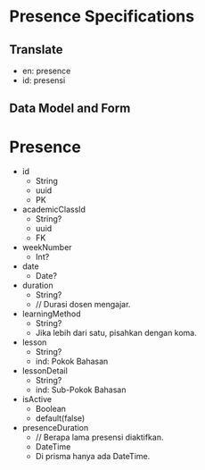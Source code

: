 # Presence Specifications

## Translate

- en: presence
- id: presensi

## Data Model and Form

# Presence

- id
  - String
  - uuid
  - PK
- academicClassId
  - String?
  - uuid
  - FK
- weekNumber
  - Int?
- date
  - Date?
- duration
  - String?
  - // Durasi dosen mengajar.
- learningMethod
  - String?
  - Jika lebih dari satu, pisahkan dengan koma.
- lesson
  - String?
  - ind: Pokok Bahasan
- lessonDetail
  - String?
  - ind: Sub-Pokok Bahasan
- isActive
  - Boolean
  - default(false)
- presenceDuration
  - // Berapa lama presensi diaktifkan.
  - DateTime
  - Di prisma hanya ada DateTime.
